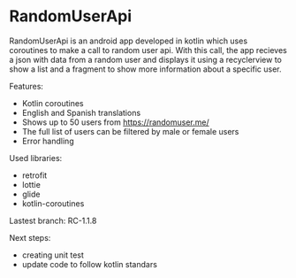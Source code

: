 # RandomUserApi
RandomUserApi is an android app developed in kotlin which uses coroutines to make a call to random user api. With this call, the app recieves a json with data from a random user and displays it using a recyclerview to show a list and a fragment to show more information about a specific user.

Features: 
- Kotlin coroutines
- English and Spanish translations
- Shows up to 50 users from https://randomuser.me/
- The full list of users can be filtered by male or female users
- Error handling

Used libraries: 
- retrofit
- lottie
- glide
- kotlin-coroutines

Lastest branch: RC-1.1.8

Next steps: 
- creating unit test
- update code to follow kotlin standars